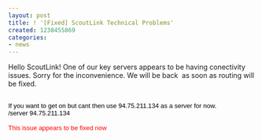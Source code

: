 ```yaml
---
layout: post
title: ! '[Fixed] ScoutLink Technical Problems'
created: 1238455869
categories:
- news
---
```

<p>Hello ScoutLink! One of our key servers appears to be having conectivity issues. Sorry for the inconvenience. We will be back &nbsp;as soon as routing will be fixed.</p>
<div style="font-family: 'Trebuchet MS',Verdana,Helvetica,sans-serif; font-size: 13px; color: rgb(0, 0, 0);">&nbsp;</div>
<div style="font-family: 'Trebuchet MS',Verdana,Helvetica,sans-serif; font-size: 13px; color: rgb(0, 0, 0);">If you want to get on but cant then use 94.75.211.134 as a server for now.<br />
/server 94.75.211.134</div>
<div style="font-family: 'Trebuchet MS',Verdana,Helvetica,sans-serif; font-size: 13px; color: rgb(0, 0, 0);">&nbsp;</div>
<div style="font-family: 'Trebuchet MS',Verdana,Helvetica,sans-serif; font-size: 13px; color: rgb(0, 0, 0);"><span style="color: rgb(255, 0, 0);">This issue appears to be fixed now</span></div>
<!--break-->
<div>&nbsp;</div>
